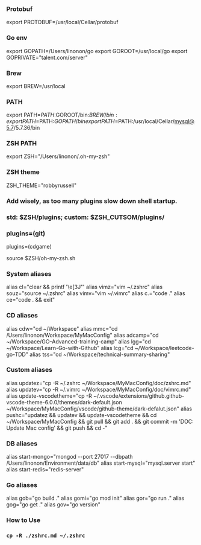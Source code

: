 ### Protobuf
export PROTOBUF=/usr/local/Cellar/protobuf

### Go env
export GOPATH=/Users/linonon/go 
export GOROOT=/usr/local/go
export GOPRIVATE="talent.com/server"

### Brew
export BREW=/usr/local

### PATH
export PATH=$PATH:$GOROOT/bin:$BREW/bin:
export PATH=$PATH:$GOPATH/bin
export PATH=$PATH:/usr/local/Cellar/mysql@5.7/5.7.36/bin

### ZSH PATH
export ZSH="/Users/linonon/.oh-my-zsh"

### ZSH theme
ZSH_THEME="robbyrussell"

### Add wisely, as too many plugins slow down shell startup.
### std: $ZSH/plugins; custom: $ZSH_CUTSOM/plugins/
### plugins=(git)
plugins=(cdgame)

source $ZSH/oh-my-zsh.sh

### System aliases
alias cl="clear && printf '\e[3J'"
alias vimz="vim ~/.zshrc"
alias souz="source ~/.zshrc"
alias vimv="vim ~/.vimrc"
alias c.="code ."
alias ce="code . && exit"

### CD aliases
alias cdw="cd ~/Workspace"
alias mmc="cd /Users/linonon/Workspace/MyMacConfig"
alias adcamp="cd ~/Workspace/GO-Advanced-training-camp"
alias lgg="cd ~/Workspace/Learn-Go-with-Github"
alias lcg="cd ~/Workspace/leetcode-go-TDD"
alias tss="cd ~/Workspace/technical-summary-sharing"

### Custom aliases
alias updatez="cp -R ~/.zshrc ~/Workspace/MyMacConfig/doc/zshrc.md"
alias updatev="cp -R ~/.vimrc ~/Workspace/MyMacConfig/doc/vimrc.md"
alias update-vscodetheme="cp -R ~/.vscode/extensions/github.github-vscode-theme-6.0.0/themes/dark-default.json ~/Workspace/MyMacConfig/vscode/github-theme/dark-defalut.json"
alias pushc="updatez && updatev && update-vscodetheme && cd ~/Workspace/MyMacConfig && git pull && git add . && git commit -m 'DOC: Update Mac config' && git push && cd -"

### DB aliases
alias start-mongo="mongod --port 27017 --dbpath /Users/linonon/Environment/data/db"
alias start-mysql="mysql.server start"
alias start-redis="redis-server"

### Go aliases
alias gob="go build ."
alias gomi="go mod init"
alias gor="go run ."
alias gog="go get ."
alias gov="go version"

### How to Use
### `cp -R ./zshrc.md ~/.zshrc`
